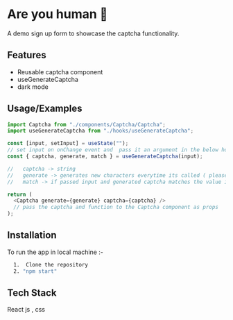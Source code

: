 # Are you human 🤖

A demo sign up form to showcase the captcha functionality.

## Features

- Reusable captcha component
- useGenerateCaptcha
- dark mode

## Usage/Examples

```javascript
import Captcha from "./components/Captcha/Captcha";
import useGenerateCaptcha from "./hooks/useGenerateCaptcha";

const [input, setInput] = useState("");
// set input on onChange event and  pass it an argument in the below hook
const { captcha, generate, match } = useGenerateCaptcha(input);

//   captcha -> string
//   generate -> generates new characters everytime its called ( please pass the length/size of the captcha to be generated)
//   match -> if passed input and generated captcha matches the value is true other wise its false

return (
  <Captcha generate={generate} captcha={captcha} />
  // pass the captcha and function to the Captcha component as props
);
```

## Installation

To run the app in local machine :-

```bash
  1.  Clone the repository
  2. "npm start"

```

## Tech Stack

React js , css
